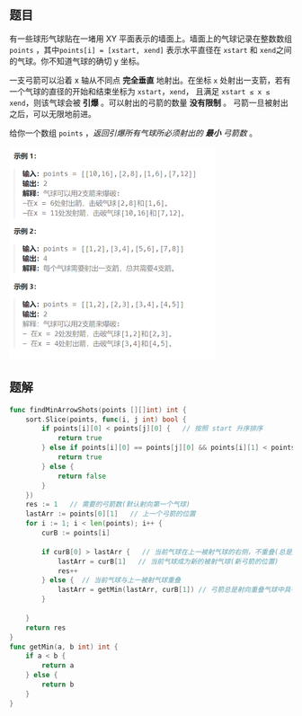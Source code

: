 ## 题目

有一些球形气球贴在一堵用 XY 平面表示的墙面上。墙面上的气球记录在整数数组 `points` ，其中`points[i] = [xstart, xend]` 表示水平直径在 `xstart` 和 `xend`之间的气球。你不知道气球的确切 y 坐标。

一支弓箭可以沿着 x 轴从不同点 **完全垂直** 地射出。在坐标 `x` 处射出一支箭，若有一个气球的直径的开始和结束坐标为 `xstart`，`xend`， 且满足  `xstart ≤ x ≤ xend`，则该气球会被 **引爆** 。可以射出的弓箭的数量 **没有限制** 。 弓箭一旦被射出之后，可以无限地前进。

给你一个数组 `points` ，*返回引爆所有气球所必须射出的 **最小** 弓箭数* 。

<img src="11-452.用最少数量的箭射爆气球.assets/image-20240228112032257.png" alt="image-20240228112032257" style="zoom:50%;" />

## 题解

```go
func findMinArrowShots(points [][]int) int {
    sort.Slice(points, func(i, j int) bool {
        if points[i][0] < points[j][0] {   // 按照 start 升序排序
            return true
        } else if points[i][0] == points[j][0] && points[i][1] < points[j][1] {  // start一样,按照end升序排序
            return true
        } else {
            return false
        }
    })
    res := 1   // 需要的弓箭数(默认射向第一个气球)
    lastArr := points[0][1]   // 上一个弓箭的位置
    for i := 1; i < len(points); i++ {
        curB := points[i]

        if curB[0] > lastArr {   // 当前气球在上一被射气球的右侧，不重叠(总是射向气球的右边界)
            lastArr = curB[1]   // 当前气球成为新的被射气球(新弓箭的位置)
            res++
        } else {  // 当前气球与上一被射气球重叠
            lastArr = getMin(lastArr, curB[1]) // 弓箭总是射向重叠气球中具有最小右边界的气球的右边界
        }

    }
    return res
}
func getMin(a, b int) int {
    if a < b {
        return a
    } else {
        return b
    }
}
```

